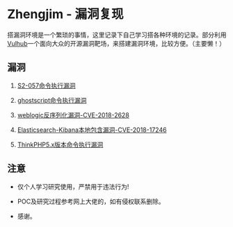 ﻿# Zhengjim - 漏洞复现

搭漏洞环境是一个繁琐的事情，这里记录下自己学习搭各种环境的记录。部分利用[Vulhub](https://github.com/vulhub/vulhub)一个面向大众的开源漏洞靶场，来搭建漏洞环境，比较方便。（主要懒！）

## 漏洞

 1. [S2-057命令执行漏洞][1]
     
 2. [ghostscript命令执行漏洞][2]

 3. [weblogic反序列化漏洞-CVE-2018-2628][3]
 
 4. [Elasticsearch-Kibana本地包含漏洞-CVE-2018-17246][4]

 5. [ThinkPHP5.x版本命令执行漏洞][5]
 

## 注意

- 仅个人学习研究使用，严禁用于违法行为!
- POC及研究过程参考网上大佬的，如有侵权联系删除。
- 感谢。


  [1]: https://github.com/zhengjim/loophole/tree/master/S2-057
  [2]: https://github.com/zhengjim/loophole/tree/master/ghostscript
  [3]: https://github.com/zhengjim/loophole/tree/master/CVE-2018-2628
  [4]: https://github.com/zhengjim/loophole/tree/master/CVE-2018-17246
  [5]: https://github.com/zhengjim/loophole/tree/master/thinkphp5
